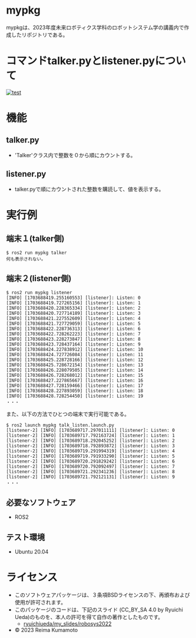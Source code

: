 # mypkg
mypkgは、2023年度未来ロボティクス学科のロボットシステム学の講義内で作成したリポジトリである。

# コマンドtalker.pyとlistener.pyについて
[![test](https://github.com/reimakumamoto/mypkg/actions/workflows/test.yml/badge.svg)](https://github.com/reimakumamoto/mypkg/actions/workflows/test.yml)

# 機能
## talker.py
* 'Talker'クラス内で整数を０から順にカウントする。

## listener.py
* talker.pyで順にカウントされた整数を購読して、値を表示する。

# 実行例
## 端末１(talker側)
```
$ ros2 run mypkg talker
何も表示されない。
```

## 端末２(listener側)
```
$ ros2 run mypkg listener
[INFO] [1703688419.255160553] [listener]: Listen: 0
[INFO] [1703688419.727265156] [listener]: Listen: 1
[INFO] [1703688420.228365334] [listener]: Listen: 2
[INFO] [1703688420.727714189] [listener]: Listen: 3
[INFO] [1703688421.227552609] [listener]: Listen: 4
[INFO] [1703688421.727729059] [listener]: Listen: 5
[INFO] [1703688422.228736313] [listener]: Listen: 6
[INFO] [1703688422.728262223] [listener]: Listen: 7
[INFO] [1703688423.228273847] [listener]: Listen: 8
[INFO] [1703688423.728437164] [listener]: Listen: 9
[INFO] [1703688424.227838912] [listener]: Listen: 10
[INFO] [1703688424.727726084] [listener]: Listen: 11
[INFO] [1703688425.228728166] [listener]: Listen: 12
[INFO] [1703688425.728672154] [listener]: Listen: 13
[INFO] [1703688426.228079505] [listener]: Listen: 14
[INFO] [1703688426.728268012] [listener]: Listen: 15
[INFO] [1703688427.227865667] [listener]: Listen: 16
[INFO] [1703688427.728159466] [listener]: Listen: 17
[INFO] [1703688428.227893059] [listener]: Listen: 18
[INFO] [1703688428.728254450] [listener]: Listen: 19
・・・
```

また、以下の方法でひとつの端末で実行可能である。
```
$ ros2 launch mypkg talk_listen.launch.py
[listener-2] [INFO] [1703689717.297011111] [listener]: Listen: 0
[listener-2] [INFO] [1703689717.792163724] [listener]: Listen: 1
[listener-2] [INFO] [1703689718.292045252] [listener]: Listen: 2
[listener-2] [INFO] [1703689718.792893872] [listener]: Listen: 3
[listener-2] [INFO] [1703689719.291994319] [listener]: Listen: 4
[listener-2] [INFO] [1703689719.791933290] [listener]: Listen: 5
[listener-2] [INFO] [1703689720.291829242] [listener]: Listen: 6
[listener-2] [INFO] [1703689720.792092497] [listener]: Listen: 7
[listener-2] [INFO] [1703689721.292341236] [listener]: Listen: 8
[listener-2] [INFO] [1703689721.792121131] [listener]: Listen: 9
・・・
```
## 必要なソフトウェア
* ROS2

## テスト環境
* Ubuntu 20.04

# ライセンス
* このソフトウェアパッケージは、３条項BSDライセンスの下、再頒布および使用が許可されます。
* このパッケージのコードは、下記のスライド (CC_BY_SA 4.0 by Ryuichi Ueda)のものを、本人の許可を得て自作の著作としたものです。
    * [ryuichiueda/my_slides/robosys2022](https://github.com/ryuichiueda/my_slides/tree/master/robosys_2022)
* © 2023 Reima Kumamoto
